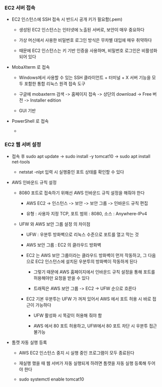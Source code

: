 ### EC2 서버 접속

* EC2 인스턴스에 SSH 접속 시 반드시 공개 키가 필요함(.pem)

    - 생성된 EC2 인스턴스는 인터넷에 노출된 서버로, 보안이 매우 중요하다

    - 가상 머신에서 사용한 비밀번호 로그인 방식은 무차별 대입에 매우 취약하다

    - 때문에 EC2 인스턴스는 키 기반 인증을 사용하며, 비밀번호 로그인은 비활성화 되어 있다  

* MobaXterm 로 접속

    - Windows에서 사용할 수 있는 SSH 클라이언트 + 터미널 + X 서버 기능을 모두 포함한 통합 리눅스 원격 접속 도구

    - 구글에 mobaxterm 검색 -> 홈페이지 접속 -> 상단의 download -> Free 버전 -> Installer edition

    - GUI 기반

* PowerShell 로 접속

    - 

### EC2 웹 서버 설정

* 접속 후 sudo apt update -> sudo install -y tomcat10 -> sudo apt install net-tools

    - netstat -nlpt 입력 시 실행중인 포트 상태를 확인할 수 있다

* AWS 인바운드 규칙 설정

    - 8080 포트로 접속하기 위해선 AWS 인바운드 규칙 설정을 해줘야 한다

        - AWS EC2 -> 인스턴스 -> 보안 -> 보안 그룹 -> 인바운드 규칙 편집

        - 유형 : 사용자 지정 TCP, 포트 범위 : 8080, 소스 : Anywhere-IPv4

    - UFW 와 AWS 보안 그룹 설정 의 차이점

        - UFW : 우분투 방화벽으로 리눅스 수준으로 포트를 열고 막는 것

        - AWS 보안 그룹 : EC2 의 클라우드 방화벽

        - EC2 는 AWS 보안 그룹이라는 클라우드 방화벽이 먼저 작동하고, 그 다음으로 EC2 인스턴스에 설치된 우분투의 방화벽이 작동하게 된다

            - 그렇기 때문에 AWS 홈페이지에서 인바운드 규칙 설정을 통해 포트를 허용해야만 요청을 받을 수 있다

            - 트래픽은 AWS 보안 그룹 -> EC2 -> UFW 순으로 흐른다

        - EC2 기본 우분투는 UFW 가 꺼져 있어서 AWS 에서 포트 허용 시 바로 접근이 가능하다

            - UFW 활성화 시 똑같이 허용해 줘야 함

            - AWS 에서 80 포트 허용하고, UFW에서 80 포트 차단 시 우분투 접근 불가능

* 톰캣 자동 실행 등록

    - AWS EC2 인스턴스 중지 시 실행 중인 프로그램이 모두 종료된다

    - 재실행 했을 때 웹 서버가 자동 실행되게 하려면 톰캣을 자동 실행 등록해 두어야 한다

    - sudo systemctl enable tomcat10
